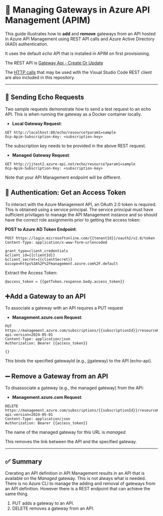 # 🧭 Managing Gateways in Azure API Management (APIM)

This guide illustrates how to **add** and **remove** gateways from an API hosted in Azure API Management using REST API calls and Azure Active Directory (AAD) authentication.

It uses the default *echo* API that is installed in APIM on first provisioning.

The REST API is [Gateway Api - Create Or Update](https://learn.microsoft.com/en-us/rest/api/apimanagement/gateway-api/create-or-update?view=rest-apimanagement-2024-05-01&tabs=HTTP)

The [HTTP calls](./rest-requests.http) that may be used with the Visual Studio Code REST client are also included in this repository.

---


## 🔁 Sending Echo Requests

Two sample requests demonstrate how to send a test request to an echo API. This is when running the gateway as a Docker container locally.

- **Local Gateway Request**:
```http
GET http://localhost:80/echo/resource?param1=sample
Ocp-Apim-Subscription-Key: <subscription-key>
```
The subscription key needs to be provided in the above REST request.

- **Managed Gateway Request**:
```http
GET http://jjtest2.azure-api.net/echo/resource?param1=sample
Ocp-Apim-Subscription-Key: <subscription-key>
```
Note that your API Management endpoint will be different.

## 🔐 Authentication: Get an Access Token
To interact with the Azure Management API, an OAuth 2.0 token is required. This is obtained using a service principal. The service principal must have sufficient privilages to manage the API Management instance and so should have the correct role assignments prior to getting the access token:

**POST to Azure AD Token Endpoint**:
```http
POST https://login.microsoftonline.com/{{tenantId}}/oauth2/v2.0/token
Content-Type: application/x-www-form-urlencoded

grant_type=client_credentials
&client_id={{clientId}}
&client_secret={{clientSecret}}
&scope=https%3A%2F%2Fmanagement.azure.com%2F.default
```

Extract the Access Token:
```http
@access_token = {{getToken.response.body.access_token}}
```

## ➕Add a Gateway to an API
To associate a gateway with an API requires a PUT request

- **Management.azure.com Request**:
```http
PUT https://management.azure.com/subscriptions/{{subscriptionId}}/resourceGroups/{{resourceGroupName}}/providers/Microsoft.ApiManagement/service/{{serviceName}}/gateways/{{gatewayId}}/apis/{{apiId}}?api-version=2024-05-01
Content-Type: application/json
Authorization: Bearer {{access_token}}

{}
```

This binds the specified gatewayId (e.g., jjgateway) to the API (echo-api).

## ➖ Remove a Gateway from an API
To disassociate a gateway (e.g., the managed gateway) from the API:

- **Management.azure.com Request**:
```http
DELETE https://management.azure.com/subscriptions/{{subscriptionId}}/resourceGroups/{{resourceGroupName}}/providers/Microsoft.ApiManagement/service/{{serviceName}}/gateways/{{managedGatewayId}}/apis/{{apiId}}?api-version=2024-05-01
Content-Type: application/json
Authorization: Bearer {{access_token}}
```
The name of the managed gateway for this URL is *managed*.

This removes the link between the API and the specified gateway.

---

## ✅ Summary
Crerating an API definition in API Management results in an API that is available on the *Managed* gateway. This is not always what is needed. 
There is no Azure CLI to manage the adding and removal of gateways from an API definition. However there is a REST endpoint that can achieve the same thing.

1. PUT adds a gateway to an API.
2. DELETE removes a gateway from an API.
